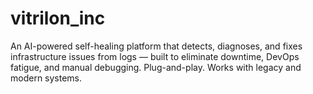 # vitrilon_inc
An AI-powered self-healing platform that detects, diagnoses, and fixes infrastructure issues from logs — built to eliminate downtime, DevOps fatigue, and manual debugging. Plug-and-play. Works with legacy and modern systems.
